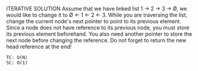 ITERATIVE SOLUTION
Assume that we have linked list 1 → 2 → 3 → Ø, we would like to change it to Ø ← 1 ← 2 ← 3.
While you are traversing the list, change the current node's next pointer to point to its previous element. 
Since a node does not have reference to its previous node, you must store its previous element beforehand. 
You also need another pointer to store the next node before changing the reference. 
Do not forget to return the new head reference at the end!

    TC: O(N)
    SC: O(1)